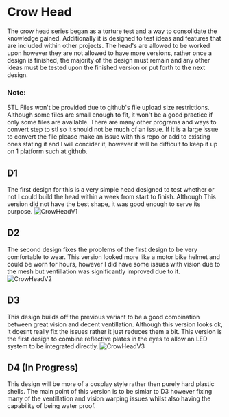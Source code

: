 # Crow Head
The crow head series began as a torture test and a way to consolidate the knowledge gained. Additionally it is designed to test ideas and features that are included within other projects. The head's are allowed to be worked upon however they are not allowed to have more versions, rather once a design is finished, the majority of the design must remain and any other ideas must be tested upon the finished version or put forth to the next design.

### Note:
STL Files won't be provided due to github's file upload size restrictions. Although some files are small enough to fit, it won't be a good practice if only some files are available. There are many other programs and ways to convert step to stl so it should not be much of an issue. If it is a large issue to convert the file please make an issue with this repo or add to existing ones stating it and I will concider it, however it will be difficult to keep it up on 1 platform such at github.

## D1
The first design for this is a very simple head designed to test whether or not I could build the head within a week from start to finish. Although This version did not have the best shape, it was good enough to serve its purpose.
![CrowHeadV1](.assets/Crow%20Head%20V1.png)

## D2
The second design fixes the problems of the first design to be very comfortable to wear. This version looked more like a motor bike helmet and could be worn for hours, however I did have some issues with vision due to the mesh but ventillation was significantly improved due to it.
![CrowHeadV2](.assets/Crow%20Head%20V2.png)

## D3
This design builds off the previous variant to be a good combination between great vision and decent ventillation. Although this version looks ok, it doesnt really fix the issues rather it just reduces them a bit. This version is the first design to combine reflective plates in the eyes to allow an LED system to be integrated directly.
![CrowHeadV3](.assets/Crow%20Head%20V3.png)

## D4 (In Progress)
This design will be more of a cosplay style rather then purely hard plastic shells. The main point of this version is to be simiar to D3 however fixing many of the ventillation and vision warping issues whilst also having the capability of being water proof.